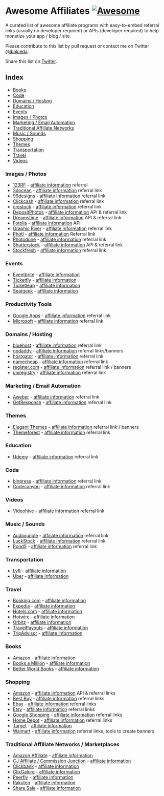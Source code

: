 # Awesome Affiliates [![Awesome](https://cdn.rawgit.com/sindresorhus/awesome/d7305f38d29fed78fa85652e3a63e154dd8e8829/media/badge.svg)](https://github.com/sindresorhus/awesome)

A curated list of awesome affiliate programs with easy-to-embed referral links (usually no developer required) or APIs (developer required) to help monetize your app / blog / site.

Please contribute to this list by pull request or contact me on Twitter [@lbalceda](https://twitter.com/lbalceda).

Share this list on [Twitter](https://twitter.com/intent/tweet?text=Check%20out%20this%20list%20of%20awesome%20affiliate%20programs%20https%3A%2F%2Fgithub.com%2Flbalceda%2Fawesome-affiliates).

## Index
- [Books](#books)
- [Code](#code)
- [Domains / Hosting](#domains--hosting)
- [Education](#education)
- [Events](#events)
- [Images / Photos](#images--photos)
- [Marketing / Email Automation](#marketing--email-automation)
- [Traditional Affiliate Networks](#traditional-affiliate-networks)
- [Music / Sounds](#music--sounds)
- [Shopping](#shopping)
- [Themes](#themes)
- [Transportation](#transportation)
- [Travel](#travel)
- [Videos](#videos)


<a name="images--photos"></a> 
### Images / Photos
- [123RF](http://www.123rf.com) - [affiliate information](http://www.123rf.com/affiliate.php) referral
- [3docean](http://www.3docean.net) - [affiliate information](http://3docean.net/?osr=tn&_ga=1.78761620.1023944740.1464038674) referral link
- [99designs](https://www.99designs.com) - [affiliate information](https://99designs.com/affiliates) referral link
- [Clickcash](http://www.clickcash.com) - [affiliate information](http://www.clickcash.com/) referral link
- [crestock](https://www.crestock.com) - [affiliate information](https://www.crestock.com/affiliate/) referral link
- [DepositPhotos](http://depositphotos.com) - [affiliate information](http://depositphotos.com/api-program.html)  API & referral link
- [Dreamstime](http://www.dreamstime.com) - [affiliate information](http://www.dreamstime.com/affiliate-referral-program) API & referral link
- [Fotolia](https://www.fotolia.com) - [affiliate information](https://www.fotolia.com/Services/API/Partner) API
- [Graphic River](http://graphicriver.net) - [affiliate information](http://graphicriver.net/affiliate_program) referral link
- [Photl](http://www.photl.com) - [affiliate information](http://www.photl.com/affiliate.html) Referral link
- [Photodune](http://photodune.net) - [affiliate information](http://photodune.net/affiliate_program) referral link
- [Shutterstock](https://developers.shutterstock.com) - [affiliate information](https://developers.shutterstock.com/) API & referral link
- [Stockfresh](http://stockfresh.com) - [affiliate information](http://stockfresh.com/info/affiliates) referral link

<a name="events"></a> 
### Events
- [Eventbrite](https://www.eventbrite.com) - [affiliate information](https://www.eventbrite.com/referral-program/)
- [Ticketfly](http://www.ticketfly.com) - [affiliate information](http://start.ticketfly.com/affiliate/)
- [Ticketleap](https://www.ticketleap.com) - [affiliate information](https://help.ticketleap.com/hc/en-us/articles/215250978-How-does-the-Ticketleap-referral-program-work-)
- [Seatgeek](https://www.seatgeek.com) - [affiliate information](https://seatgeek.com/tba/articles/seatgeek-partner-program-instructions-info/)

<a name="productivity-tools"></a> 
### Productivity Tools
- [Google Apps](https://apps.google.com) - [affiliate information](https://apps.google.com/landing/partners/referral/) referral link
- [Microsoft](http://www.microsoft.com) - [affiliate information](http://www.microsoftaffiliates.com/) referral link

<a name="domains--hosting"></a> 
### Domains / Hosting
- [bluehost](https://www.bluehost.com) - [affiliate information](https://www.bluehost.com/hosting/partner) referral link
- [godaddy](https://www.godaddy.com) - [affiliate information](https://www.godaddy.com/affiliates/affiliate-program.aspx) referral links/banners
- [hostgator](https://www.hostgator.com) - [affiliate information](https://www.hostgator.com/affiliates) referral link
- [namecheap](https://www.namecheap.com) - [affiliate information](https://www.namecheap.com/affiliates.aspx) referral link
- [register.com](https://www.register.com) - [affiliate information](https://www.register.com/affiliate.rcmx) referral link / banners
- [uniregistry](https://uniregistry.com) - [affiliate information](https://uniregistry.com/affiliates/about) referral link

<a name="marketing--email-automation"></a> 
### Marketing / Email Automation
- [Aweber](http://www.aweber.com) - [affiliate information](http://www.aweber.com/affiliates.htm) referral link
- [GetResponse](http://www.getresponse.com) - [affiliate information](http://www.getresponse.com/partners) referral link

<a name="themes"></a> 
### Themes
- [Elegant Themes](https://www.elegantthemes.com) - [affiliate information](https://www.elegantthemes.com/affiliates/) referral link / banners
- [Themeforest](http://themeforest.net) - [affiliate information](http://themeforest.net/affiliate_program) referral link

<a name="education"></a> 
### Education
- [Udemy](https://www.udemy.com) - [affiliate information](https://www.udemy.com/affiliate/) referral link

<a name="code"></a> 
### Code
- [binpress](http://www.binpress.com) - [affiliate information](http://www.binpress.com/content/affiliates) referral link
- [Codecanyon](http://codecanyon.net) - [affiliate information](http://codecanyon.net/affiliate_program) referral link

<a name="videos"></a> 
### Videos
- [Videohive](http://videohive.net) - [affiliate information](http://videohive.net/affiliate_program) referral link

<a name="music--sounds"></a> 
### Music / Sounds
- [Audiojungle](http://audiojungle.net) - [affiliate information](http://audiojungle.net/affiliate_program) referral link
- [LuckStock](https://luckstock.com) - [affiliate information](https://luckstock.com/pages/affiliate-program.html) referral link
- [Pond5](https://www.pond5.com) - [affiliate information](https://www.pond5.com/referral) referral link

<a name="transportation"></a> 
### Transportation
- [Lyft](https://www.lyft.com) - [affiliate information](https://developer.lyft.com/docs/affiliate-program)
- [Uber](https://www.uber.com) - [affiliate information](https://developer.uber.com/docs/affiliate-program)

<a name="travel"></a> 
### Travel
- [Booking.com](http://www.booking.com) - [affiliate information](http://www.booking.com/affiliate-program/index.html)
- [Expedia](http://www.expediaaffiliate.com) - [affiliate information](http://developer.ean.com/)
- [Hotels.com](http://www.hotels.com) - [affiliate information](http://www.hotels.com/hotel-deals/travel-affiliate-program/)
- [Hotwire](https://www.hotwire.com) - [affiliate information](https://www.hotwire.com/en/content/affiliate-overview)
- [Orbitz](https://www.orbitz.com) - [affiliate information](https://www.orbitz.com/p/network-affiliate)
- [TravelPayouts](https://www.travelpayouts.com) - [affiliate information](https://www.travelpayouts.com/)
- [TripAdvisor](https://www.tripadvisor.com) - [affiliate information](https://www.tripadvisor.com/Affiliates)

<a name="books"></a> 
### Books

- [Amazon](https://www.amazon.com) - [affiliate information](https://affiliate-program.amazon.com/)
- [Books a Million](http://www.booksamillion.com) - [affiliate information](http://www.booksamillion.com/affiliates/index.html)
- [Better World Books](http://www.betterworldbooks.com) - [affiliate information](http://www.betterworldbooks.com/go/affiliate)

<a name="shopping"></a> 
### Shopping

- [Amazon](https://www.amazon.com) - [affiliate information](https://affiliate-program.amazon.com/join/landing/tools.html) API & referral links
- [Best Buy](http://www.bestbuy.com) - [affiliate information](http://www.bestbuy.com/site/clp/best-buy-affiliate-program/pcmcat198500050002.c?id=pcmcat198500050002) referral links
- [Ebay](https://www.ebay.com) - [affiliate information](https://partnernetwork.ebay.com/en/home) referral links
- [Etsy](https://www.etsy.com) - [affiliate information](https://www.etsy.com/help/article/5369?ref=affiliates_landing) referral links
- [Google Shopping](https://www.google.com) - [affiliate information](https://www.google.com/appserve/fb/forms/googleshoppingaffiliates/) referral links
- [Home Depot](http://www.homedepot.com) - [affiliate information](http://www.homedepot.com/c/SF_MS_Affiliate_Program_FAQs) referral links
- [Target](http://www.target.com) - [affiliate information](http://affiliate.target.com/)
- [Walmart](https://www.walmart.com) - [affiliate information](https://affiliates.walmart.com/#!/) referral links, tools to create banners

<a name="traditional-affiliate-networks--marketplaces"></a> 
### Traditional Affiliate Networks / Marketplaces
- [Amazon Affiliate](https://affiliate-program.amazon.com/) - [affiliate information](https://affiliate-program.amazon.com/)
- [CJ Affiliate / Commission Junction](http://www.cj.com) - [affiliate information](http://www.cj.com/)
- [Clickbank](http://www.clickbank.com) - [affiliate information](http://www.clickbank.com/)
- [ClixGalore](http://www.clixgalore.com) - [affiliate information](http://www.clixgalore.com/)
- [Peerfly](https://www.peerfly.com) - [affiliate information](https://peerfly.com/advertisers.php)
- [Rakuten](http://www.rakuten.com) - [affiliate information](http://marketing.rakuten.com/affiliate-marketing)
- [Share Sale](http://www.shareasale.com) - [affiliate information](http://www.shareasale.com/)
